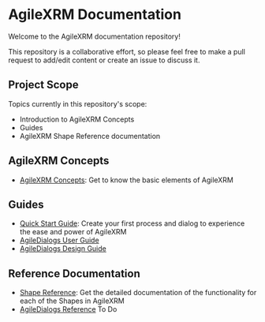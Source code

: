 # AgileXRM Documentation

Welcome to the AgileXRM documentation repository!

This repository is a collaborative effort, so please feel free to make a pull request to add/edit content or create an issue to discuss it.

## Project Scope

Topics currently in this repository's scope:

- Introduction to AgileXRM Concepts
- Guides
- AgileXRM Shape Reference documentation

## AgileXRM Concepts

- [AgileXRM Concepts](concepts/AgileXRM-Concepts.md): Get to know the basic elements of AgileXRM

## Guides

- [Quick Start Guide](guides/Quick-Start.md): Create your first process and dialog to experience the ease and power of AgileXRM
- [AgileDialogs User Guide](guides/AgileDialogs-UserGuide.md)
- [AgileDialogs Design Guide](guides/AgileDialogs-DesignGuide.md)

## Reference Documentation

- [Shape Reference](ref/README.md): Get the detailed documentation of the functionality for each of the Shapes in AgileXRM
- [AgileDialogs Reference]() To Do



